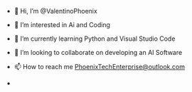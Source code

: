 - 👋 Hi, I’m @ValentinoPhoenix
- 👀 I’m interested in Ai and Coding
- 🌱 I’m currently learning Python and Visual Studio Code
- 💞️ I’m looking to collaborate on developing an AI Software
- 📫 How to reach me PhoenixTechEnterprise@outlook.com

- 

<!---
ValentinoPhoenix/ValentinoPhoenix is a ✨ special ✨ repository because its `README.md` (this file) appears on your GitHub profile.
You can click the Preview link to take a look at your changes.
--->
